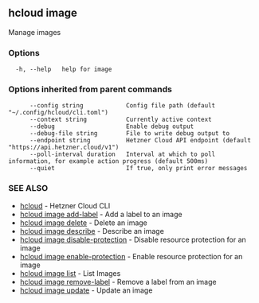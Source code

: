## hcloud image

Manage images

### Options

```
  -h, --help   help for image
```

### Options inherited from parent commands

```
      --config string            Config file path (default "~/.config/hcloud/cli.toml")
      --context string           Currently active context
      --debug                    Enable debug output
      --debug-file string        File to write debug output to
      --endpoint string          Hetzner Cloud API endpoint (default "https://api.hetzner.cloud/v1")
      --poll-interval duration   Interval at which to poll information, for example action progress (default 500ms)
      --quiet                    If true, only print error messages
```

### SEE ALSO

* [hcloud](hcloud.md)	 - Hetzner Cloud CLI
* [hcloud image add-label](hcloud_image_add-label.md)	 - Add a label to an image
* [hcloud image delete](hcloud_image_delete.md)	 - Delete an image
* [hcloud image describe](hcloud_image_describe.md)	 - Describe an image
* [hcloud image disable-protection](hcloud_image_disable-protection.md)	 - Disable resource protection for an image
* [hcloud image enable-protection](hcloud_image_enable-protection.md)	 - Enable resource protection for an image
* [hcloud image list](hcloud_image_list.md)	 - List Images
* [hcloud image remove-label](hcloud_image_remove-label.md)	 - Remove a label from an image
* [hcloud image update](hcloud_image_update.md)	 - Update an image
